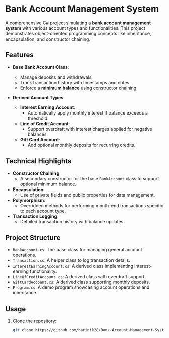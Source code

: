 # **Bank Account Management System**

A comprehensive C# project simulating a **bank account management system** with various account types and functionalities. This project demonstrates object-oriented programming concepts like inheritance, encapsulation, and constructor chaining.

## **Features**
- **Base Bank Account Class**:
  - Manage deposits and withdrawals.
  - Track transaction history with timestamps and notes.
  - Enforce a **minimum balance** using constructor chaining.
  
- **Derived Account Types**:
  - **Interest Earning Account**:
    - Automatically apply monthly interest if balance exceeds a threshold.
  - **Line of Credit Account**:
    - Support overdraft with interest charges applied for negative balances.
  - **Gift Card Account**:
    - Add optional monthly deposits for recurring credits.

## **Technical Highlights**
- **Constructor Chaining**:
  - A secondary constructor for the base `BankAccount` class to support optional minimum balance.
- **Encapsulation**:
  - Use of private fields and public properties for data management.
- **Polymorphism**:
  - Overridden methods for performing month-end transactions specific to each account type.
- **Transaction Logging**:
  - Detailed transaction history with balance updates.

## **Project Structure**
- `BankAccount.cs`: The base class for managing general account operations.
- `Transaction.cs`: A helper class to log transaction details.
- `InterestEarningAccount.cs`: A derived class implementing interest-earning functionality.
- `LineOfCreditAccount.cs`: A derived class with overdraft support.
- `GiftCardAccount.cs`: A derived class supporting monthly deposits.
- `Program.cs`: A demo program showcasing account operations and inheritance.

## **Usage**
1. Clone the repository:
   ```bash
   git clone https://github.com/harinik28/Bank-Account-Management-System
